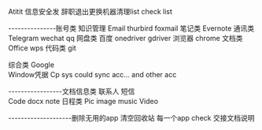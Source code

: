 Atitit 信息安全发 辞职退出更换机器清理list check list

---------------账号类
知识管理
Email  thurbird  foxmail
笔记类 Evernote 
通讯类
Telegram  wechat qq
网盘类
百度 onedriver gdriver
浏览器 chrome
文档类
Office wps
代码类 git

综合类
Google  
Window凭据
Cp sys could sync acc... and other acc


-----------------文档信息类
联系人 短信  
Code docx note
日程类
Pic image music
Video

--------------------删除无用的app
清空回收站
每一个app check
交接文档说明

